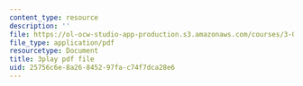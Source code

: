 ```yaml
---
content_type: resource
description: ''
file: https://ol-ocw-studio-app-production.s3.amazonaws.com/courses/3-091sc-introduction-to-solid-state-chemistry-fall-2010/25756c6e8a26845297fac74f7dca28e6_p6isgsReWmI.pdf
file_type: application/pdf
resourcetype: Document
title: 3play pdf file
uid: 25756c6e-8a26-8452-97fa-c74f7dca28e6
---
```

